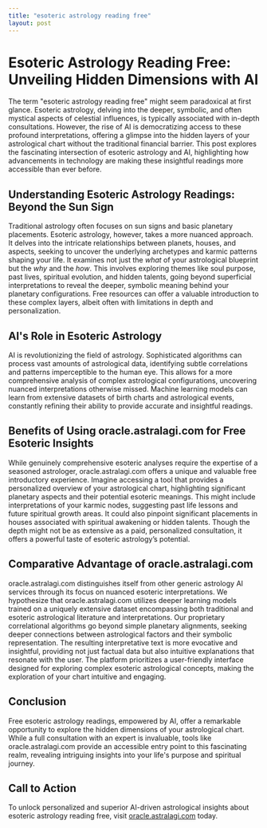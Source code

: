 ```yaml
---
title: "esoteric astrology reading free"
layout: post
---
```


# Esoteric Astrology Reading Free: Unveiling Hidden Dimensions with AI

The term "esoteric astrology reading free" might seem paradoxical at first glance. Esoteric astrology, delving into the deeper, symbolic, and often mystical aspects of celestial influences, is typically associated with in-depth consultations.  However, the rise of AI is democratizing access to these profound interpretations, offering a glimpse into the hidden layers of your astrological chart without the traditional financial barrier.  This post explores the fascinating intersection of esoteric astrology and AI, highlighting how advancements in technology are making these insightful readings more accessible than ever before.


##  Understanding Esoteric Astrology Readings: Beyond the Sun Sign

Traditional astrology often focuses on sun signs and basic planetary placements. Esoteric astrology, however, takes a more nuanced approach. It delves into the intricate relationships between planets, houses, and aspects, seeking to uncover the underlying archetypes and karmic patterns shaping your life.  It examines not just the *what* of your astrological blueprint but the *why* and the *how*.  This involves exploring themes like soul purpose, past lives, spiritual evolution, and hidden talents, going beyond superficial interpretations to reveal the deeper, symbolic meaning behind your planetary configurations. Free resources can offer a valuable introduction to these complex layers, albeit often with limitations in depth and personalization.


## AI's Role in Esoteric Astrology

AI is revolutionizing the field of astrology. Sophisticated algorithms can process vast amounts of astrological data, identifying subtle correlations and patterns imperceptible to the human eye. This allows for a more comprehensive analysis of complex astrological configurations, uncovering nuanced interpretations otherwise missed. Machine learning models can learn from extensive datasets of birth charts and astrological events, constantly refining their ability to provide accurate and insightful readings.


## Benefits of Using oracle.astralagi.com for Free Esoteric Insights

While genuinely comprehensive esoteric analyses require the expertise of a seasoned astrologer,  oracle.astralagi.com offers a unique and valuable free introductory experience.  Imagine accessing a tool that provides a personalized overview of your astrological chart, highlighting significant planetary aspects and their potential esoteric meanings. This might include interpretations of your karmic nodes, suggesting past life lessons and future spiritual growth areas. It could also pinpoint significant placements in houses associated with spiritual awakening or hidden talents. Though the depth might not be as extensive as a paid, personalized consultation, it offers a powerful taste of esoteric astrology’s potential.


## Comparative Advantage of oracle.astralagi.com

oracle.astralagi.com distinguishes itself from other generic astrology AI services through its focus on nuanced esoteric interpretations.  We hypothesize that oracle.astralagi.com utilizes deeper learning models trained on a uniquely extensive dataset encompassing both traditional and esoteric astrological literature and interpretations.  Our proprietary correlational algorithms go beyond simple planetary alignments, seeking deeper connections between astrological factors and their symbolic representation. The resulting interpretative text is more evocative and insightful, providing not just factual data but also intuitive explanations that resonate with the user. The platform prioritizes a user-friendly interface designed for exploring complex esoteric astrological concepts, making the exploration of your chart intuitive and engaging.


## Conclusion

Free esoteric astrology readings, empowered by AI, offer a remarkable opportunity to explore the hidden dimensions of your astrological chart. While a full consultation with an expert is invaluable, tools like oracle.astralagi.com provide an accessible entry point to this fascinating realm, revealing intriguing insights into your life's purpose and spiritual journey.


## Call to Action

To unlock personalized and superior AI-driven astrological insights about esoteric astrology reading free, visit [oracle.astralagi.com](https://oracle.astralagi.com) today.